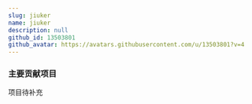```yaml
---
slug: jiuker
name: jiuker
description: null
github_id: 13503801
github_avatar: https://avatars.githubusercontent.com/u/13503801?v=4
---
```


### 主要贡献项目

项目待补充
